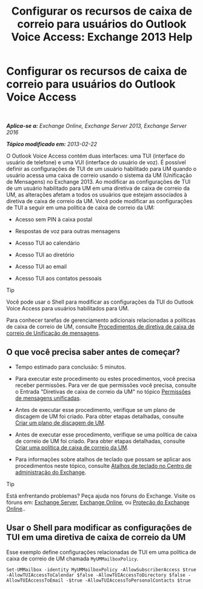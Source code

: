 ﻿---
title: 'Configurar os recursos de caixa de correio para usuários do Outlook Voice Access: Exchange 2013 Help'
TOCTitle: Configurar os recursos de caixa de correio para usuários do Outlook Voice Access
ms:assetid: 10960bf0-65cf-4d0b-bae5-d203c53662db
ms:mtpsurl: https://technet.microsoft.com/pt-br/library/Aa996307(v=EXCHG.150)
ms:contentKeyID: 50556144
ms.date: 05/22/2018
mtps_version: v=EXCHG.150
ms.translationtype: MT
---

# Configurar os recursos de caixa de correio para usuários do Outlook Voice Access

 

_**Aplica-se a:** Exchange Online, Exchange Server 2013, Exchange Server 2016_

_**Tópico modificado em:** 2013-02-22_

O Outlook Voice Access contém duas interfaces: uma TUI (interface do usuário de telefone) e uma VUI (interface do usuário de voz). É possível definir as configurações de TUI de um usuário habilitado para UM quando o usuário acessa uma caixa de correio usando o sistema da UM (Unificação de Mensagens) no Exchange 2013. Ao modificar as configurações de TUI de um usuário habilitado para UM em uma diretiva de caixa de correio da UM, as alterações afetam a todos os usuários que estejam associados à diretiva de caixa de correio da UM. Você pode modificar as configurações de TUI a seguir em uma política de caixa de correio da UM:

  - Acesso sem PIN à caixa postal

  - Respostas de voz para outras mensagens

  - Acesso TUI ao calendário

  - Acesso TUI ao diretório

  - Acesso TUI ao email

  - Acesso TUI aos contatos pessoais


> [!TIP]
> Você pode usar o Shell para modificar as configurações da TUI do Outlook Voice Access para usuários habilitados para UM.



Para conhecer tarefas de gerenciamento adicionais relacionadas a políticas de caixa de correio de UM, consulte [Procedimentos de diretiva de caixa de correio de Unificação de mensagens](um-mailbox-policy-procedures-exchange-2013-help.md).

## O que você precisa saber antes de começar?

  - Tempo estimado para conclusão: 5 minutos.

  - Para executar este procedimento ou estes procedimentos, você precisa receber permissões. Para ver de que permissões você precisa, consulte o Entrada "Diretivas de caixa de correio da UM" no tópico [Permissões de mensagens unificadas](unified-messaging-permissions-exchange-2013-help.md).

  - Antes de executar esse procedimento, verifique se um plano de discagem de UM foi criado. Para obter etapas detalhadas, consulte [Criar um plano de discagem de UM](create-a-um-dial-plan-exchange-2013-help.md).

  - Antes de executar esse procedimento, verifique se uma política de caixa de correio de UM foi criado. Para obter etapas detalhadas, consulte [Criar uma política de caixa de correio da UM](create-a-um-mailbox-policy-exchange-2013-help.md).

  - Para informações sobre atalhos de teclado que possam se aplicar aos procedimentos neste tópico, consulte [Atalhos de teclado no Centro de administração do Exchange](keyboard-shortcuts-in-the-exchange-admin-center-exchange-online-protection-help.md).


> [!TIP]
> Está enfrentando problemas? Peça ajuda nos fóruns do Exchange. Visite os fóruns em: <A href="https://go.microsoft.com/fwlink/p/?linkid=60612">Exchange Server</A>, <A href="https://go.microsoft.com/fwlink/p/?linkid=267542">Exchange Online</A>, ou <A href="https://go.microsoft.com/fwlink/p/?linkid=285351">Proteção do Exchange Online</A>..



## Usar o Shell para modificar as configurações de TUI em uma diretiva de caixa de correio da UM

Esse exemplo define configurações relacionadas de TUI em uma política de caixa de correio de UM chamada `MyUMMailboxPolicy`.

    Set-UMMailbox -identity MyUMMailboxPolicy -AllowSubscriberAccess $true -AllowTUIAccessToCalendar $false -AllowTUIAccessToDirectory $false -AllowTUIAccessToEmail -$true -AllowTUIAccessToPersonalContacts $true

